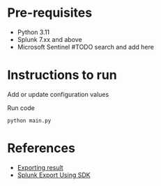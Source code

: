 # Pre-requisites
* Python 3.11
* Splunk 7.xx and above
* Microsoft Sentinel  #TODO search and add here

# Instructions to run
Add or update configuration values

Run code
```shell
python main.py
```

# References
* [Exporting result](https://docs.splunk.com/Documentation/Splunk/latest/Search/Exportsearchresults)
* [Splunk Export Using SDK](https://docs.splunk.com/Documentation/Splunk/9.1.0/Search/ExportdatausingSDKs)